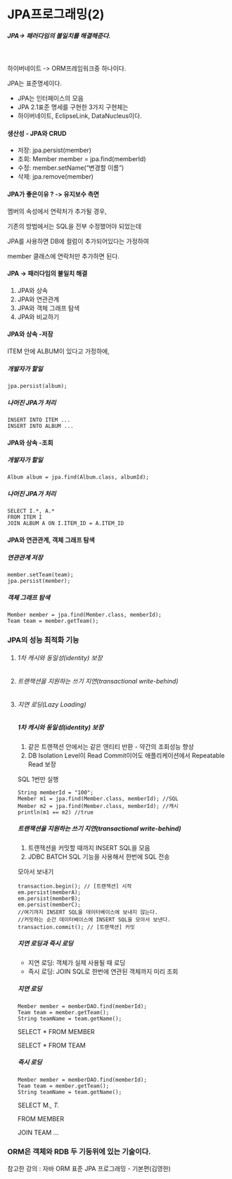 
# JPA프로그래밍(2)



##### JPA-> 패러다임의 불일치를 해결해준다.

<BR>

하이버네이트 -> ORM프레임워크중 하나이다.



JPA는 표준명세이다.

- JPA는 인터페이스의 모음
- JPA 2.1표준 명세를 구현한 3가지 구현체는
- 하이버네이트, EclipseLink, DataNucleus이다.



#### 생산성 - JPA와 CRUD

- 저장: jpa.persist(member)
- 조회: Member member = jpa.find(memberId) 
- 수정: member.setName(“변경할 이름”) 
- 삭제: jpa.remove(member)



#### JPA가 좋은이유 ? -> 유지보수 측면

멤버의 속성에서 연락처가 추가될 경우,

기존의 방법에서는 SQL을 전부 수정했어야 되었는데

JPA를 사용하면 DB에 컬럼이 추가되어있다는 가정하여 

member 클래스에 연락처만 추가하면 된다.



#### JPA -> 패러다임의 불일치 해결 

1. JPA와 상속 
2. JPA와 연관관계 
3. JPA와 객체 그래프 탐색 
4. JPA와 비교하기





#### JPA와 상속 -저장



ITEM 안에 ALBUM이 있다고 가정하에, 



##### 개발자가 할일

```
jpa.persist(album);
```

##### 나머진 JPA가 처리

```
INSERT INTO ITEM ...
INSERT INTO ALBUM ...
```



#### JPA와 상속 -조회



##### 개발자가 할일

```
Album album = jpa.find(Album.class, albumId);
```

##### 나머진 JPA가 처리

```
SELECT I.*, A.*
FROM ITEM I
JOIN ALBUM A ON I.ITEM_ID = A.ITEM_ID
```







#### JPA와 연관관계, 객체 그래프 탐색



##### 연관관계 저장

```
member.setTeam(team);
jpa.persist(member);
```



##### 객체 그래프 탐색

```
Member member = jpa.find(Member.class, memberId);
Team team = member.getTeam();
```





### JPA의 성능 최적화 기능 

1. ###### 1차 캐시와 동일성(identity) 보장 

2. ###### 트랜잭션을 지원하는 쓰기 지연(transactional write-behind)

3. ###### 지연 로딩(Lazy Loading) 

   

   

   ##### 1차 캐시와 동일성(identity) 보장 

   1. 같은 트랜잭션 안에서는 같은 엔티티 반환 - 약간의 조회성능 향상
   2.  DB Isolation Level이 Read Commit이어도 애플리케이션에서 Repeatable Read 보장

   

   SQL 1번만 실행

   ```
   String memberId = "100";
   Member m1 = jpa.find(Member.class, memberId); //SQL
   Member m2 = jpa.find(Member.class, memberId); //캐시
   println(m1 == m2) //true
   ```

   

   

   ##### 트랜잭션을 지원하는 쓰기 지연(transactional write-behind)

   1.  트랜잭션을 커밋할 때까지 INSERT SQL을 모음
   2.  JDBC BATCH SQL 기능을 사용해서 한번에 SQL 전송

   

   모아서 보내기

   ```
   transaction.begin(); // [트랜잭션] 시작
   em.persist(memberA);
   em.persist(memberB);
   em.persist(memberC);
   //여기까지 INSERT SQL을 데이터베이스에 보내지 않는다.
   //커밋하는 순간 데이터베이스에 INSERT SQL을 모아서 보낸다.
   transaction.commit(); // [트랜잭션] 커밋
   ```

   

   ##### 지연 로딩과 즉시 로딩

   -  지연 로딩: 객체가 실제 사용될 때 로딩
   -  즉시 로딩: JOIN SQL로 한번에 연관된 객체까지 미리 조회

   

   ##### 지연 로딩

   ```
   Member member = memberDAO.find(memberId);
   Team team = member.getTeam();
   String teamName = team.getName();
   ```

   SELECT * FROM MEMBER 

   SELECT * FROM TEAM

   

   

   ##### 즉시 로딩

   ```
   Member member = memberDAO.find(memberId);
   Team team = member.getTeam();
   String teamName = team.getName();
   ```

   SELECT M.*, T.* 

    FROM MEMBER

    JOIN TEAM …





### ORM은 객체와 RDB 두 기둥위에 있는 기술이다.







참고한 강의 :  자바 ORM 표준 JPA 프로그래밍 - 기본편(김영한)
